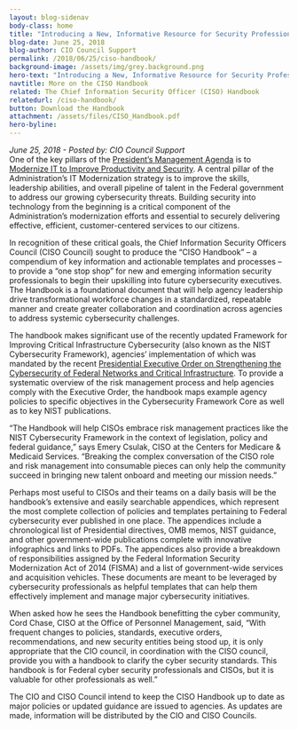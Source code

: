 ```yaml
---
layout: blog-sidenav
body-class: home
title: "Introducing a New, Informative Resource for Security Professionals"
blog-date: June 25, 2018
blog-author: CIO Council Support
permalink: /2018/06/25/ciso-handbook/
background-image: /assets/img/grey.background.png
hero-text: "Introducing a New, Informative Resource for Security Professionals"
navtitle: More on the CISO Handbook
related: The Chief Information Security Officer (CISO) Handbook
relatedurl: /ciso-handbook/
button: Download the Handbook
attachment: /assets/files/CISO_Handbook.pdf
hero-byline:
---
```

_June 25, 2018 - Posted by: CIO Council Support_
<br>
One of the key pillars of the <a href="https://www.performance.gov/PMA/">President’s Management Agenda</a> is to <a href="https://www.performance.gov/CAP/CAP_goal_1.html">Modernize IT to Improve Productivity and Security</a>. A central pillar of the Administration’s IT Modernization strategy is to improve the skills, leadership abilities, and overall pipeline of talent in the Federal government to address our growing cybersecurity threats. Building security into technology from the beginning is a critical component of the Administration’s modernization efforts and essential to securely delivering effective, efficient, customer-centered services to our citizens.
 
In recognition of these critical goals, the Chief Information Security Officers Council (CISO Council) sought to produce the “CISO Handbook” – a compendium of key information and actionable templates and processes – to provide a “one stop shop” for new and emerging information security professionals to begin their upskilling into future cybersecurity executives. The Handbook is a foundational document that will help agency leadership drive transformational workforce changes in a standardized, repeatable manner and create greater collaboration and coordination across agencies to address systemic cybersecurity challenges.

The handbook makes significant use of the recently updated Framework for Improving Critical Infrastructure Cybersecurity (also known as the NIST Cybersecurity Framework), agencies’ implementation of which was mandated by the recent <a href="https://www.whitehouse.gov/presidential-actions/presidential-executive-order-strengthening-cybersecurity-federal-networks-critical-infrastructure/">Presidential Executive Order on Strengthening the Cybersecurity of Federal Networks and Critical Infrastructure</a>. To provide a systematic overview of the risk management process and help agencies comply with the Executive Order, the handbook maps example agency policies to specific objectives in the Cybersecurity Framework Core as well as to key NIST publications.
 
“The Handbook will help CISOs embrace risk management practices like the NIST Cybersecurity Framework in the context of legislation, policy and federal guidance,” says Emery Csulak, CISO at the Centers for Medicare & Medicaid Services. “Breaking the complex conversation of the CISO role and risk management into consumable pieces can only help the community succeed in bringing new talent onboard and meeting our mission needs.”

Perhaps most useful to CISOs and their teams on a daily basis will be the handbook’s extensive and easily searchable appendices, which represent the most complete collection of policies and templates pertaining to Federal cybersecurity ever published in one place. The appendices include a chronological list of Presidential directives, OMB memos, NIST guidance, and other government-wide publications complete with innovative infographics and links to PDFs. The appendices also provide a breakdown of responsibilities assigned by the Federal Information Security Modernization Act of 2014 (FISMA) and a list of government-wide services and acquisition vehicles. These documents are meant to be leveraged by cybersecurity professionals as helpful templates that can help them effectively implement and manage major cybersecurity initiatives.
 
When asked how he sees the Handbook benefitting the cyber community, Cord Chase, CISO at the Office of Personnel Management, said, “With frequent changes to policies, standards, executive orders, recommendations, and new security entities being stood up, it is only appropriate that the CIO council, in coordination with the CISO council, provide you with a handbook to clarify the cyber security standards. This handbook is for Federal cyber security professionals and CISOs, but it is valuable for other professionals as well.” 
 
The CIO and CISO Council intend to keep the CISO Handbook up to date as major policies or updated guidance are issued to agencies. As updates are made, information will be distributed by the CIO and CISO Councils.
